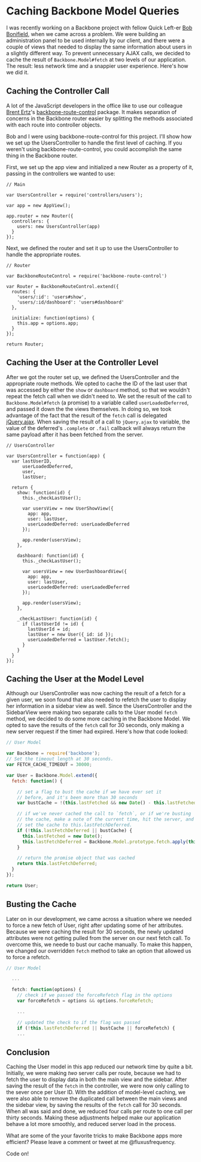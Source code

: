 # Caching Backbone Model Queries

I was recently working on a Backbone project with fellow Quick Left-er [Bob Bonifield](https://twitter.com/bbonifield), when we came across a problem. We were building an administration panel to be used internally by our client, and there were a couple of views that needed to display the same information about users in a slightly different way.
To prevent unnecessary AJAX calls, we decided to cache the result of `Backbone.Model#fetch` at two levels of our application. The result: less network time and a snappier user experience. Here's how we did it.

## Caching the Controller Call

A lot of the JavaScript developers in the office like to use our colleague [Brent Ertz](https://twitter.com/brentertz)'s [backbone-route-control](https://www.npmjs.org/package/backbone-route-control) package. It makes separation of concerns in the Backbone router easier by splitting the methods associated with each route into controller objects.

Bob and I were using backbone-route-control for this project. I'll show how we set up the UsersController to handle the first level of caching. If you weren't using backbone-route-control, you could accomplish the same thing in the Backbone router.

First, we set up the app view and initialized a new Router as a property of it, passing in the controllers we wanted to use:

```
// Main

var UsersController = require('controllers/users');

var app = new AppView();

app.router = new Router({
  controllers: {
    users: new UsersController(app)
  }
});
```

Next, we defined the router and set it up to use the UsersController to
handle the appropriate routes.

```
// Router

var BackboneRouteControl = require('backbone-route-control')

var Router = BackboneRouteControl.extend({
  routes: {
    'users/:id': 'users#show',
    'users/:id/dashboard': 'users#dashboard'
  },

  initialize: function(options) {
    this.app = options.app;
  }
});

return Router;
```

## Caching the User at the Controller Level

After we got the router set up, we defined the UsersController and the appropriate route methods. We opted to cache the ID of the last user that was accessed by either the `show` or `dashboard` method, so that we wouldn't repeat the fetch call when we didn't need to. We set the result of the call to `Backbone.Model#fetch` (a promise) to a variable called `userLoadedDeferred`, and passed it down the the views themselves. In doing so, we took advantage of the fact that the result of the `fetch` call is delegated [jQuery.ajax](http://api.jquery.com/jquery.ajax/). When saving the result of a call to `jQuery.ajax` to variable, the value of the deferred's `.complete` or `.fail` callback will always return the same payload after it has been fetched from the server.

```
// UsersController

var UsersController = function(app) {
  var lastUserID,
      userLoadedDeferred,
      user,
      lastUser;

  return {
    show: function(id) {
      this._checkLastUser();

      var usersView = new UserShowView({
        app: app,
        user: lastUser,
        userLoadedDeferred: userLoadedDeferred
      });

      app.render(usersView);
    },

    dashboard: function(id) {
      this._checkLastUser();

      var usersView = new UserDashboardView({
        app: app,
        user: lastUser,
        userLoadedDeferred: userLoadedDeferred
      });

      app.render(usersView);
    },

    _checkLastUser: function(id) {
      if (lastUserId != id) {
        lastUserId = id;
        lastUser = new User({ id: id });
        userLoadedDeferred = lastUser.fetch();
      }
    }
  }
});
```

## Caching the User at the Model Level

Although our UsersController was now caching the result of a fetch for a given user, we soon found that also needed to refetch the user to display her information in a sidebar view as well. Since the UsersController and the SidebarView were making two separate calls to the User model `fetch` method, we decided to do some more caching in the Backbone Model. We opted to save the results of the `fetch` call for 30 seconds, only making a new server request if the timer had expired. Here's how that code looked:

```javascript
// User Model

var Backbone = require('backbone');
// Set the timeout length at 30 seconds.
var FETCH_CACHE_TIMEOUT = 30000;

var User = Backbone.Model.extend({
  fetch: function() {

    // set a flag to bust the cache if we have ever set it
    // before, and it's been more than 30 seconds
    var bustCache = !(this.lastFetched && new Date() - this.lastFetched < FETCH_CACHE_TIMEOUT);

    // if we've never cached the call to `fetch`, or if we're busting
    // the cache, make a note of the current time, hit the server, and
    // set the cache to this.lastFetchDeferred.
    if (!this.lastFetchDeferred || bustCache) {
      this.lastFetched = new Date();
      this.lastFetchDeferred = Backbone.Model.prototype.fetch.apply(this, arguments);
    }

    // return the promise object that was cached
    return this.lastFetchDeferred;
  }
});

return User;
```

## Busting the Cache

Later on in our development, we came across a situation where we needed to force a new fetch of User, right after updating some of her attributes. Because we were caching the result for 30 seconds, the newly updated attributes were not getting pulled from the server on our next fetch call. To overcome this, we neede to bust our cache manually. To make this happen, we changed our overridden `fetch` method to take an option that allowed us to force a refetch.

```javascript
// User Model

  ...

  fetch: function(options) {
    // check if we passed the forceRefetch flag in the options
    var forceRefetch = options && options.forceRefetch;

    ...

    // updated the check to if the flag was passed
    if (!this.lastFetchDeferred || bustCache || forceRefetch) {
    ...
```

## Conclusion

Caching the User model in this app reduced our network time by quite a bit. Initially, we were making _two_ server calls per route, because we had to fetch the user to display data in both the main view and the sidebar. After saving the result of the `fetch` in the controller, we were now only calling to the sever once per User ID. With the addition of model-level caching, we were also able to remove the duplicated call between the main views and the sidebar view, by saving the results of the `fetch` call for 30 seconds. When all was said and done, we reduced four calls per route to one call per thirty seconds. Making these adjustments helped make our application behave a lot more smoothly, and reduced server load in the process.

What are some of the your favorite tricks to make Backbone apps more efficient? Please leave a comment or tweet at me @fluxusfrequency.

Code on!

